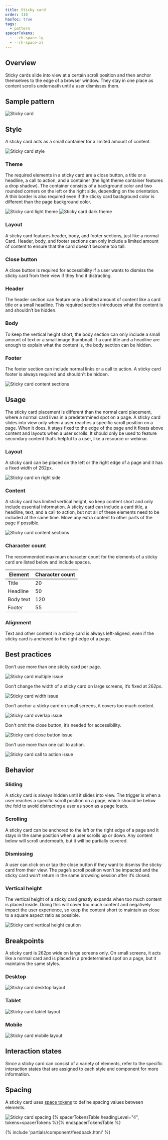 ```yaml
---
title: Sticky card
order: 110
hasToc: true
tags:
  - pattern
spacerTokens:
  - --rh-space-lg
  - --rh-space-xl
---
```


<link rel="stylesheet" data-helmet href="/assets/packages/@rhds/elements/elements/rh-table/rh-table-lightdom.css">
<link rel="stylesheet" data-helmet href="/styles/samp.css">

## Overview

Sticky cards slide into view at a certain scroll position and then anchor 
themselves to the edge of a browser window. They stay in one place as content 
scrolls underneath until a user dismisses them.

## Sample pattern

<uxdot-example width-adjustment="274px">
  <img src="./sticky-card.svg" alt="Sticky card">
</uxdot-example>

## Style

A sticky card acts as a small container for a limited amount of content.

<uxdot-example width-adjustment="451px">
  <img src="./sticky-card-style.svg" alt="Sticky card style">
</uxdot-example>

### Theme

The required elements in a sticky card are a close button, a title or a 
headline, a call to action, and a container (the light theme container features 
a drop shadow). The container consists of a background color and two rounded 
corners on the left or the right side, depending on the orientation. A thin 
border is also required even if the sticky card background color is different 
than the page background color.

<uxdot-example width-adjustment="277px">
  <img src="./sticky-card-theme-light.svg" alt="Sticky card light theme">
</uxdot-example>

<uxdot-example color-palette="darkest" width-adjustment="277px">
  <img src="./sticky-card-theme-dark.svg" alt="Sticky card dark theme">
</uxdot-example>

### Layout

A sticky card features header, body, and footer sections, just like a normal 
Card. Header, body, and footer sections can only include a limited amount of 
content to ensure that the card doesn’t become too tall.

### Close button

A close button is required for accessibility if a user wants to dismiss the 
sticky card from their view if they find it distracting.

### Header

The header section can feature only a limited amount of content like a card 
title or a small headline. This required section introduces what the content is 
and shouldn’t be hidden.

### Body

To keep the vertical height short, the body section can only include a small 
amount of text or a small image thumbnail. If a card title and a headline are 
enough to explain what the content is, the body section can be hidden.

### Footer

The footer section can include normal links or a call to action. A sticky card 
footer is always required and shouldn't be hidden.

<uxdot-example width-adjustment="870px">
  <img src="./sticky-card-layout.svg" alt="Sticky card content sections">
</uxdot-example>

## Usage

The sticky card placement is different than the normal card placement, where a 
normal card lives in a predetermined spot on a page. A sticky card slides into 
view only when a user reaches a specific scroll position on a page. When it 
does, it stays fixed to the edge of the page and it floats above content and 
layouts when a user scrolls. It should only be used to feature secondary content 
that’s helpful to a user, like a resource or webinar.

### Layout

A sticky card can be placed on the left or the right edge of a page and it has a 
fixed width of 262px.

<uxdot-example width-adjustment="872px">
  <img src="./sticky-card-layout-right.svg" alt="Sticky card on right side">
</uxdot-example>

### Content

A sticky card has limited vertical height, so keep content short and only 
include essential information. A sticky card can include a card title, a 
headline, text, and a call to action, but not all of these elements need to be 
included at the same time. Move any extra content to other parts of the page if 
possible.

<uxdot-example width-adjustment="596px">
  <img src="./sticky-card-content.png" alt="Sticky card content sections">
</uxdot-example>

### Character count

The recommended maximum character count for the elements of a sticky card are 
listed below and include spaces.

<rh-table>
  <table>
    <thead>
      <tr>
        <th scope="col" data-label="Element">Element</th>
        <th scope="col" data-label="Character count">Character count</th>
      </tr>
    </thead>
    <tbody>
      <tr>
        <td data-label="Element">Title</td>
        <td data-label="Character count">20</td>
      </tr>
      <tr>
        <td data-label="Element">Headline</td>
        <td data-label="Character count">50</td>
      </tr>
      <tr>
        <td data-label="Element">Body text</td>
        <td data-label="Character count">120</td>
      </tr>
      <tr>
        <td data-label="Element">Footer</td>
        <td data-label="Character count">55</td>
      </tr>
    </tbody>
  </table>
</rh-table>

### Alignment

Text and other content in a sticky card is always left-aligned, even if the 
sticky card is anchored to the right edge of a page.

## Best practices

Don’t use more than one sticky card per page.

<uxdot-example width-adjustment="870px" danger>
  <img src="./sticky-card-best-practices-1.svg" alt="Sticky card multiple issue">
</uxdot-example>

Don’t change the width of a sticky card on large screens, it’s fixed at 262px.

<uxdot-example width-adjustment="375px" danger>
  <img src="./sticky-card-best-practices-2.svg" alt="Sticky card width issue">
</uxdot-example>

Don’t anchor a sticky card on small screens, it covers too much content.

<uxdot-example width-adjustment="386px" danger>
  <img src="./sticky-card-best-practices-3.svg" alt="Sticky card overlap issue">
</uxdot-example>

Don't omit the close button, it’s needed for accessibility.

<uxdot-example width-adjustment="277px" danger>
  <img src="./sticky-card-best-practices-4.svg" alt="Sticky card close button issue">
</uxdot-example>

Don’t use more than one call to action.

<uxdot-example width-adjustment="277px" danger>
  <img src="./sticky-card-best-practices-5.svg" alt="Sticky card call to action issue">
</uxdot-example>

## Behavior

### Sliding

A sticky card is always hidden until it slides into view. The trigger is when a 
user reaches a specific scroll position on a page, which should be below the 
fold to avoid distracting a user as soon as a page loads.

### Scrolling

A sticky card can be anchored to the left or the right edge of a page and it 
stays in the same position when a user scrolls up or down. Any content below 
will scroll underneath, but it will be partially covered.

### Dismissing

A user can click on or tap the close button if they want to dismiss the sticky 
card from their view. The page’s scroll position won’t be impacted and the 
sticky card won’t return in the same browsing session after it’s closed.

### Vertical height

The vertical height of a sticky card greatly expands when too much content is 
placed inside. Doing this will cover too much content and negatively impact the 
user experience, so keep the content short to maintain as close to a square 
aspect ratio as possible.

<uxdot-example width-adjustment="603px">
  <img src="./sticky-card-behavior-height.svg" alt="Sticky card vertical height caution">
</uxdot-example>

## Breakpoints

A sticky card is 262px wide on large screens only. On small screens, it acts 
like a normal card and is placed in a predetermined spot on a page, but it 
maintains the same styles.

### Desktop

<uxdot-example width-adjustment="1000px" variant="full" alignment="left" no-border>
  <img src="./sticky-card-responsive-desktop.svg" alt="Sticky card desktop layout">
</uxdot-example>

### Tablet

<uxdot-example width-adjustment="768px" variant="full" alignment="left" no-border>
  <img src="./sticky-card-responsive-tablet.svg" alt="Sticky card tablet layout">
</uxdot-example>

### Mobile

<uxdot-example width-adjustment="360px" variant="full" alignment="left" no-border>
  <img src="./sticky-card-responsive-mobile.svg" alt="Sticky card mobile layout">
</uxdot-example>

## Interaction states

Since a sticky card can consist of a variety of elements, refer to the specific 
interaction states that are assigned to each style and component for more 
information.

## Spacing

A sticky card uses [space tokens](/tokens/space/) to define spacing 
values between elements.

<uxdot-example width-adjustment="287px">
  <img src="./sticky-card-spacing.svg" alt="Sticky card spacing">
</uxdot-example>

<rh-table>
{% spacerTokensTable headingLevel="4", tokens=spacerTokens %}{% endspacerTokensTable %}
</rh-table>

{% include 'partials/component/feedback.html' %}
